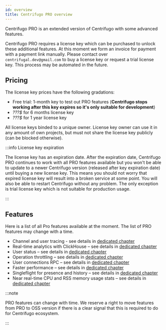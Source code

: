```yaml
---
id: overview
title: Centrifugo PRO overview
---
```


Centrifugo PRO is an extended version of Centrifugo with some advanced features.

Centrifugo PRO requires a license key which can be purchased to unlock these additional features. At this moment we form an invoice for payment with a payment link manually. Please contact over `centrifugal.dev@gmail.com` to buy a license key or request a trial license key. This process may be automated in the future.

## Pricing

The license key prices have the following gradations:

* Free trial: 1-month key to test out PRO features (**Centrifugo stops working after this key expires so it's only suitable for development**)
* <em>???$</em> for 6 months license key
* <em>???$</em> for 1 year license key

All license keys binded to a unique owner. License key owner can use it in any amount of own projects, but must not share the license key publicly (can be blocked otherwise).

:::info License key expiration

The license key has an expiration date. After the expiration date, Centrifugo PRO continues to work with all PRO features available but you won't be able to update to a newer Centrifugo version (released after key expiration date) until buying a new license key. This means you should not worry that expired license key will result into a broken service at some point. You will also be able to restart Centrifugo without any problem. The only exception is trial license key which is not suitable for production usage.

:::

## Features

Here is a list of all Pro features available at the moment. The list of PRO features may change with a time.

* Channel and user tracing - see details in [dedicated chapter](tracing)
* Real-time analytics with ClickHouse – see details in [dedicated chapter](analytics)
* User status – see details in [dedicated chapter](user_status)
* Operation throttling – see details in [dedicated chapter](throttling)
* User connections RPC – see details in [dedicated chapter](user_connections)
* Faster performance – see details in [dedicated chapter](performance)
* Singleflight for presence and history – see details in [dedicated chapter](singleflight)
* Near real-time CPU and RSS memory usage stats – see details in [dedicated chapter](process_stats)

:::note

PRO features can change with time. We reserve a right to move features from PRO to OSS version if there is a clear signal that this is required to do for Centrifugo ecosystem.

:::